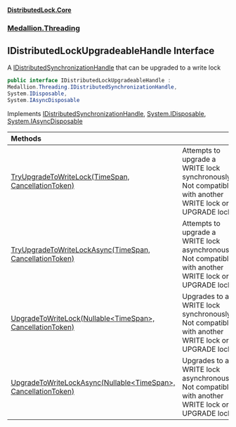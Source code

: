 #### [DistributedLock.Core](README.md 'README')
### [Medallion.Threading](Medallion.Threading.md 'Medallion.Threading')

## IDistributedLockUpgradeableHandle Interface

A [IDistributedSynchronizationHandle](IDistributedSynchronizationHandle.md 'Medallion.Threading.IDistributedSynchronizationHandle') that can be upgraded to a write lock

```csharp
public interface IDistributedLockUpgradeableHandle :
Medallion.Threading.IDistributedSynchronizationHandle,
System.IDisposable,
System.IAsyncDisposable
```

Implements [IDistributedSynchronizationHandle](IDistributedSynchronizationHandle.md 'Medallion.Threading.IDistributedSynchronizationHandle'), [System.IDisposable](https://docs.microsoft.com/en-us/dotnet/api/System.IDisposable 'System.IDisposable'), [System.IAsyncDisposable](https://docs.microsoft.com/en-us/dotnet/api/System.IAsyncDisposable 'System.IAsyncDisposable')

| Methods | |
| :--- | :--- |
| [TryUpgradeToWriteLock(TimeSpan, CancellationToken)](IDistributedLockUpgradeableHandle.TryUpgradeToWriteLock.kj/tM1emIKPQTMhyxJaEVg.md 'Medallion.Threading.IDistributedLockUpgradeableHandle.TryUpgradeToWriteLock(System.TimeSpan, System.Threading.CancellationToken)') | Attempts to upgrade a WRITE lock synchronously. Not compatible with another WRITE lock or a UPGRADE lock |
| [TryUpgradeToWriteLockAsync(TimeSpan, CancellationToken)](IDistributedLockUpgradeableHandle.TryUpgradeToWriteLockAsync.wN/ZfUBdRwlMtX9ctB9dtg.md 'Medallion.Threading.IDistributedLockUpgradeableHandle.TryUpgradeToWriteLockAsync(System.TimeSpan, System.Threading.CancellationToken)') | Attempts to upgrade a WRITE lock asynchronously. Not compatible with another WRITE lock or a UPGRADE lock |
| [UpgradeToWriteLock(Nullable&lt;TimeSpan&gt;, CancellationToken)](IDistributedLockUpgradeableHandle.UpgradeToWriteLock.Tz7MsKLra+HymbjqGwuzRQ.md 'Medallion.Threading.IDistributedLockUpgradeableHandle.UpgradeToWriteLock(System.Nullable<System.TimeSpan>, System.Threading.CancellationToken)') | Upgrades to a WRITE lock synchronously. Not compatible with another WRITE lock or a UPGRADE lock |
| [UpgradeToWriteLockAsync(Nullable&lt;TimeSpan&gt;, CancellationToken)](IDistributedLockUpgradeableHandle.UpgradeToWriteLockAsync.5X2Faf/VtyA3b0uF1JN1kg.md 'Medallion.Threading.IDistributedLockUpgradeableHandle.UpgradeToWriteLockAsync(System.Nullable<System.TimeSpan>, System.Threading.CancellationToken)') | Upgrades to a WRITE lock asynchronously. Not compatible with another WRITE lock or a UPGRADE lock |
